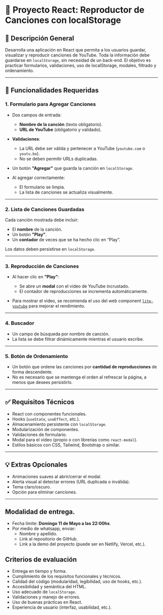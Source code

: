 # 🎵 Proyecto React: Reproductor de Canciones con localStorage

## 📌 Descripción General

Desarrolla una aplicación en React que permita a los usuarios guardar, visualizar y reproducir canciones de YouTube. Toda la información debe guardarse en `localStorage`, sin necesidad de un back-end. El objetivo es practicar formularios, validaciones, uso de localStorage, modales, filtrado y ordenamiento.

---

## 🧩 Funcionalidades Requeridas

### 1. Formulario para Agregar Canciones

- Dos campos de entrada:

  - **Nombre de la canción** (texto obligatorio).
  - **URL de YouTube** (obligatorio y validado).

- **Validaciones**:

  - La URL debe ser válida y pertenecer a YouTube (`youtube.com` o `youtu.be`).
  - No se deben permitir URLs duplicadas.

- Un botón **"Agregar"** que guarda la canción en `localStorage`.

- Al agregar correctamente:
  - El formulario se limpia.
  - La lista de canciones se actualiza visualmente.

---

### 2. Lista de Canciones Guardadas

Cada canción mostrada debe incluir:

- El **nombre** de la canción.
- Un botón **"Play"**.
- Un **contador** de veces que se ha hecho clic en “Play”.

Los datos deben persistirse en `localStorage`.

---

### 3. Reproducción de Canciones

- Al hacer clic en **"Play"**:

  - Se abre un **modal** con el video de YouTube incrustado.
  - El contador de reproducciones se incrementa automáticamente.

- Para mostrar el video, se recomienda el uso del web component [`lite-youtube`](https://github.com/paulirish/lite-youtube-embed) para mejorar el rendimiento.

---

### 4. Buscador

- Un campo de búsqueda por nombre de canción.
- La lista se debe filtrar dinámicamente mientras el usuario escribe.

---

### 5. Botón de Ordenamiento

- Un botón que ordene las canciones por **cantidad de reproducciones** de forma descendente.
- No es necesario que se mantenga el orden al refrescar la página, a menos que desees persistirlo.

---

## ✅ Requisitos Técnicos

- React con componentes funcionales.
- Hooks (`useState`, `useEffect`, etc.).
- Almacenamiento persistente con `localStorage`.
- Modularización de componentes.
- Validaciones de formulario.
- Modal para el video (propio o con librerías como `react-modal`).
- Estilos básicos con CSS, Tailwind, Bootstrap o similar.

---

## 💡 Extras Opcionales

- Animaciones suaves al abrir/cerrar el modal.
- Alerta visual al detectar errores (URL duplicada o inválida).
- Tema claro/oscuro.
- Opción para eliminar canciones.

---

## **Modalidad de entrega.**

- Fecha límite: **Domingo 11 de Mayo a las 22:00hs**.
- Por medio de whatsapp, enviar:
  - Nombre y apellido.
  - Link al repositorio de GitHub.
  - Link a la demo del proyecto (puede ser en Netlify, Vercel, etc.).

## **Criterios de evaluación**

- Entrega en tiempo y forma.
- Cumplimiento de los requisitos funcionales y técnicos.
- Calidad del código (modularidad, legibilidad, uso de hooks, etc.).
- Accesibilidad y semántica del HTML.
- Uso adecuado de `localStorage`.
- Validaciones y manejo de errores.
- Uso de buenas prácticas en React.
- Experiencia de usuario (interfaz, usabilidad, etc.).
